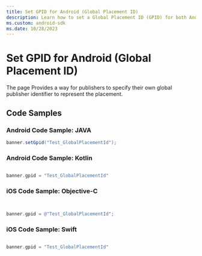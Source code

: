 ```yaml
---
title: Set GPID for Android (Global Placement ID)
description: Learn how to set a Global Placement ID (GPID) for both Android platform, with code samples to assist in your app development.
ms.custom: android-sdk
ms.date: 10/28/2023
---
```


# Set GPID for Android (Global Placement ID)

The page Provides a way for publishers to specify their own global publisher identifier to represent the placement.

## Code Samples

### Android Code Sample: JAVA

```java
banner.setGpid("Test_GlobalPlacementId");
```

### Android Code Sample: Kotlin

```kotlin

banner.gpid = "Test_GlobalPlacementId"

```

### iOS Code Sample: Objective-C

```objectivec


banner.gpid = @"Test_GlobalPlacementId";
```

### iOS Code Sample: Swift

```swift

banner.gpid = "Test_GlobalPlacementId"
```
